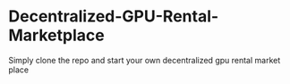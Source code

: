 # Decentralized-GPU-Rental-Marketplace

Simply clone the repo and start your own decentralized gpu rental market place
